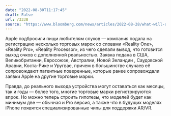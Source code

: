 ```yaml
---
date: "2022-08-30T11:17:45"
draft: False
url: /3338
source: "https://www.bloomberg.com/news/articles/2022-08-28/what-will-apple-call-its-ar-vr-headsets-reality-one-reality-pro-names-emerge"
---
```


Apple подбросили пищи любителям слухов — компания подала на регистрацию несколько торговых марок со словами «Reality One», «Reality Pro», «Reality Processor», из чего сделали вывод, что готовится выход очков с дополненной реальностью. Заявка подана в США, Великобритании, Евросоюзе, Австралии, Новой Зеландии , Саудовской Аравии, Коста-Рике и Уругвае, причем в большинстве случаев её сопровождают патентные поверенные, которые ранее сопровождали заявки Apple на другие торговые марки.

Правда, до реального выхода устройства могут оставаться как месяцы, так и годы — более того, многие торговые марки регистрируются впрок. Но можно теперь строить гипотезы, что моделей будет как минимум две — обычная и Pro версия, а также что в будущих моделях iPhone появятся специализированные чипы для поддержки AR/VR.
